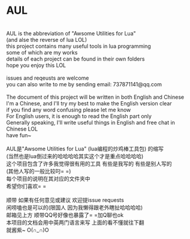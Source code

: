 # AUL
<br />
AUL is the abbreviation of "Awsome Utilities for Lua"<br />
(and alse the reverse of lua LOL)<br />
this project contains many useful tools in lua programming<br />
some of which are my works<br />
details of each project can be found in their own folders<br />
hope you enjoy this LOL<br />
<br />
issues and reqeusts are welcome<br />
you can also write to me by sending email: 737871141@qq.com<br />
<br />
The document of this project will be written in both English and Chinese<br />
I'm a Chinese, and I'll try my best to make the English version clear<br />
if you find any word confusing please let me know<br />
For English users, it is enough to read the English part only<br />
Generally speaking, I'll write useful things in English and free chat in Chinese LOL<br />
have fun~<br />
<br />
AUL是"Awsome Utilities for Lua" (lua编程的炒鸡棒工具包) 的缩写<br />
(当然也是lua倒过来的哈哈哈哈其实这个才是重点哈哈哈哈)<br />
这个项目包含了许多我觉得很有用的工具 有些是我写的 有些是别人写的<br />
(其他人写的一般比较叼= =)<br />
每个项目的说明在其对应的文件夹中<br />
希望你们喜欢= =<br />
<br />
顺带 如果有任何意见或建议 欢迎提issue requests<br />
闲唠嗑也是可以的(限国人 因为我懒得跟老外瞎扯哈哈哈哈)<br />
邮箱见上方 顺带QQ号好像也暴露了= =加Q聊也ok <br />
本项目的文档会用中英两门语言来写 上面的看不懂就往下翻<br />
就酱紫~ O(∩_∩)O<br />
